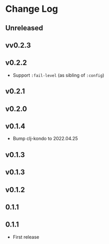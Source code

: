 # Change Log

## Unreleased

## vv0.2.3

## v0.2.2

- Support `:fail-level` (as sibling of `:config`)

## v0.2.1

## v0.2.0

## v0.1.4

- Bump clj-kondo to 2022.04.25

## v0.1.3

## v0.1.3

## v0.1.2

## 0.1.1

## 0.1.1

- First release
